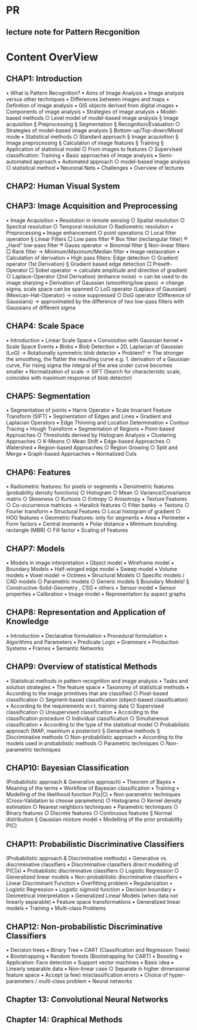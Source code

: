 # PR
## lecture note for Pattern Recgonition
# Content OverView


## CHAP1: Introduction
• What is Pattern Recognition?
	▪ Aims of Image Analysis
	▪ Image analysis versus other techniques
	▪ Differences between images and maps
	▪ Definition of image analysis
	▪ GIS objects derived from digital images
	▪ Components of image analysis
• Strategies of image analysis
	▪ Model-based methods 
		○ Level model of model-based image analysis
			§ Image acquisition
			§ Preprocessing
			§ Segmentation
			§ Recognition/Evaluation
		○ Strategies of model-based image analysis
			§ Bottom-up/Top-down/Mixed mode
	▪ Statistical methods
		○ Standard approach
			§ Image acquisition
			§ Image preprocessing
			§ Calculation of image features
			§ Training
			§ Application of statistical model
		○ From images to features
		○ Supervised classification: Training
• Basic approaches of image analysis
	▪ Semi-automated approach
	▪ Automated approach
		○ model-based image analysis
		○ statistical method
	▪ Neuronal Nets
• Challenges
• Overview of lectures


## CHAP2: Human Visual System

## CHAP3: Image Acquisition and Preprocessing
• Image Acquisition
	▪ Resolution in remote sensing
		○ Spatial resolution
		○ Spectral resolution
		○ Temporal resolution
		○ Radiometric resolution
• Preprocessing
	▪ Image enhancement
		○ point operations
		○ Local filter operation
			§ Linear Filters
				□ Low pass filter
					® Box filter (rectangular filter)
					® „Hard“ low-pass filter
					® Gauss operator
					-> Binomial filter
			§ Non-linear filters
				□ Rank filter
				-> Minimum/Maximum/Median filter
	▪ Image restauration
• Calculation of derivation
	▪ High pass filters: Edge detection
		○ Gradient operator (1st Derivation)
			§ Gradient based edge detection
				□ Prewitt-Operator
				□ Sobel operator
				-> calculate amplitude and direction of gradient
		○ Laplace-Operator (2nd Derivation) (enhance noise)
		-> can be used to do image sharping
	▪ Derivation of Gaussian (smoothing/low pass)
	-> change sigma, scale space can be spanned
		○ LoG operator (Laplace of Gaussian) (Mexican-Hat-Operator)
		-> noise suppressed
		○ DoG operator (Difference of Gaussians)
		-> approximated by the difference of two low-pass filters with Gaussians of different sigma


## CHAP4: Scale Space
• Introduction
• Linear Scale Space
	▪ Convolution with Gaussian kernel
• Scale Space Events
	▪ Blobs
• Blob Detection
	▪ 2D, Laplacian of Gaussian (LoG)
	-> Rotationally symmetric blob detector
	▪ Problem?
	-> The stronger the smoothing, the flatter the resulting curve
	    e.g. 1. derivation of a Gaussian curve, For rising sigma the integral of the area under curve becomes smaller
	▪ Normalization of scale
-> SIFT (Search for characteristic scale, coincides with maximum response of blob detector)
	
## CHAP5: Segmentation
• Segmentation of points
	▪ Harris Operator
	▪ Scale Invariant Feature Transform (SIFT)
• Segmentation of Edges and Lines
	▪ Gradient and Laplacian Operators
	▪ Edge Thinning and Location Determination
	▪ Contour Tracing
	▪ Hough Transform
• Segmentation of Regions
	▪ Point-based Approaches
		○ Thresholds derived by Histogram Analysis
	▪ Clustering Approaches
		○ K-Means
		○ Mean Shift
	▪ Edge-based Approaches
		○ Watershed
	▪ Region-based Approaches
		○ Region Growing
		○ Split and Merge
	▪ Graph-based Approaches
	▪ Normalized Cuts

## CHAP6: Features
• Radiometric features: for pixels or segments
	▪ Densimetric features (probability density functions)
		○ Histogram
		○ Mean
		○ Variance/Covariance matrix
		○ Skewness
		○ Kurtosis
		○ Entropy
		○ Anisotropy
	▪ Texture Features
		○ Co-occurrence matrices
		-> Haralick features
		○ Filter banks
		-> Textons
		○ Fourier transform
	▪ Structural Features
		○ Local histogram of gradient
		○ HOG features
• Geometric Features: only for segments
	▪ Area
	▪ Perimeter
	▪ Form factors
	▪ Central moments
	▪ Polar distance
	▪ Minimum bounding rectangle (MBR)
		○ Fill factor
• Scaling of Features

## CHAP7: Models
• Models in image interpretation
• Object model
	▪ Wireframe model
	▪ Boundary Models
	▪ Half-winged edge model
	▪ Sweep model
	▪ Volume models
	▪ Voxel model
	-> Octrees
	▪ Structural Models
		○ Specific models / CAD models
		○ Parametric models
		○ Generic models
			§ Boundary Models!
			§ Constructive-Solid-Geometry , CSG
	▪ others
• Sensor model
	▪ Sensor properties
	▪ Calibration
• Image model
	▪ Representation by aspect graphs


## CHAP8: Representation and Application of Knowledge
• Introduction
	▪ Declarative formulation
	▪ Procedural formulation
• Algorithms and Parameters
• Predicate Logic
• Grammars
• Production Systems
• Frames
• Semantic Networks

## CHAP9: Overview of statistical Methods
• Statistical methods in pattern recognition and image analysis
• Tasks and solution strategies
• The feature space
• Taxonomy of statistical methods
	▪ According to the image primitives that are classified
		○ Pixel-based classification
		○ Segment-based classification (object-based classification)
	▪ According to the requirements w.r.t. training data
		○ Supervised classification
		○ Unsupervised classification
	▪ According to the classification procedure
		○ Individual classification
		○ Simultaneous classification
	▪ According to the type of the statistical model
		○ Probabilistic approach (MAP, maximum a posteriori)
			§ Generative methods
			§ Discriminative methods
		○ Non-probabilistic approach
	▪ According to the models used in probabilistic methods
		○ Parametric techniques
		○ Non-parametric techniques
		
## CHAP10: Bayesian Classification
(Probabilistic approach & Generative approach)
• Theorem of Bayes
	▪ Meaning of the terms
	▪ Workflow of Bayesian classification
	▪ Training
• Modelling of the likelihood function P(x|C)
	▪ Non-parametric techniques
	(Cross-Validation to choose parameters)
		○ Histograms
		○ Kernel density estimation
		○ Nearest neighbors techniques
	▪ Parametric techniques
		○ Binary features
		○ Discrete features
		○ Continuous features
			§ Normal distribution
			§ Gaussian mixture model
• Modelling of the prior probability P(C)

## CHAP11: Probabilistic Discriminative Classifiers
(Probabilistic approach & Discriminative methods)
• Generative vs. discriminative classifiers
	▪ Discriminative classifiers direct modelling of P(C|x)
	▪ Probabilistic discriminative classifiers
		○ Logistic Regression
		○ Generalized linear models
	▪ Non-probabilistic discriminative classifiers
• Linear Discriminant Function
	▪ Overfitting problem
	▪ Regularization
• Logistic Regression
	▪ Logistic sigmoid function
	▪ Decision boundary
	▪ Geometrical interpretation
• Generalized Linear Models (when data not linearly separable)
	▪ Feature space transformations
	▪ Generalized linear models
• Training
• Multi-class Problems

## CHAP12: Non-probabilistic Discriminative Classifiers
• Decision trees
	▪ Binary Tree
	▪ CART (Classification and Regression Trees)
• Bootstrapping
• Random forests (Bootstrapping for CART)
• Boosting
	▪ Application: Face detection
• Support vector machines
	▪ Basic idea
	▪ Linearly separable data
	▪ Non-linear case
		○ Separate in higher dimensional feature space
	▪ Accept (a few) misclassification errors
	▪ Choice of hyper-parameters / multi-class problem
• Neural networks

## Chapter 13: Convolutional Neural Networks

## Chapter 14: Graphical Methods




